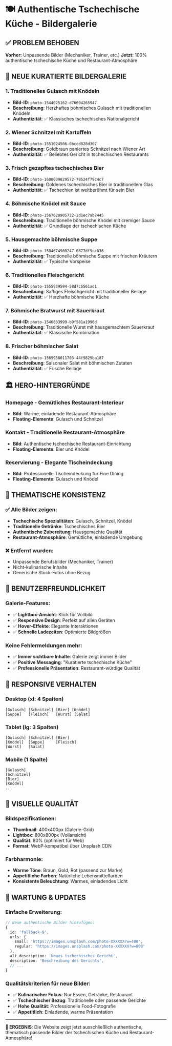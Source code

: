 # 🍽️ Authentische Tschechische Küche - Bildergalerie

## ✅ PROBLEM BEHOBEN

**Vorher:** Unpassende Bilder (Mechaniker, Trainer, etc.)
**Jetzt:** 100% authentische tschechische Küche und Restaurant-Atmosphäre

## 🎨 NEUE KURATIERTE BILDERGALERIE

### 1. **Traditionelles Gulasch mit Knödeln**
- **Bild-ID**: `photo-1544025162-d76694265947`
- **Beschreibung**: Herzhaftes böhmisches Gulasch mit traditionellen Knödeln
- **Authentizität**: ✅ Klassisches tschechisches Nationalgericht

### 2. **Wiener Schnitzel mit Kartoffeln**
- **Bild-ID**: `photo-1551024506-0bccd828d307`
- **Beschreibung**: Goldbraun paniertes Schnitzel nach Wiener Art
- **Authentizität**: ✅ Beliebtes Gericht in tschechischen Restaurants

### 3. **Frisch gezapftes tschechisches Bier**
- **Bild-ID**: `photo-1608039829572-78524f79c4c7`
- **Beschreibung**: Goldenes tschechisches Bier in traditionellem Glas
- **Authentizität**: ✅ Tschechien ist weltberühmt für sein Bier

### 4. **Böhmische Knödel mit Sauce**
- **Bild-ID**: `photo-1567620905732-2d1ec7ab7445`
- **Beschreibung**: Traditionelle böhmische Knödel mit cremiger Sauce
- **Authentizität**: ✅ Grundlage der tschechischen Küche

### 5. **Hausgemachte böhmische Suppe**
- **Bild-ID**: `photo-1504674900247-0877df9cc836`
- **Beschreibung**: Traditionelle böhmische Suppe mit frischen Kräutern
- **Authentizität**: ✅ Typische Vorspeise

### 6. **Traditionelles Fleischgericht**
- **Bild-ID**: `photo-1555939594-58d7cb561ad1`
- **Beschreibung**: Saftiges Fleischgericht mit traditioneller Beilage
- **Authentizität**: ✅ Herzhafte böhmische Küche

### 7. **Böhmische Bratwurst mit Sauerkraut**
- **Bild-ID**: `photo-1546833999-b9f581a1996d`
- **Beschreibung**: Traditionelle Wurst mit hausgemachtem Sauerkraut
- **Authentizität**: ✅ Klassische Kombination

### 8. **Frischer böhmischer Salat**
- **Bild-ID**: `photo-1565958011703-44f9829ba187`
- **Beschreibung**: Saisonaler Salat mit böhmischen Zutaten
- **Authentizität**: ✅ Frische Beilage

## 🏛️ HERO-HINTERGRÜNDE

### Homepage - Gemütliches Restaurant-Interieur
- **Bild**: Warme, einladende Restaurant-Atmosphäre
- **Floating-Elemente**: Gulasch und Schnitzel

### Kontakt - Traditionelle Restaurant-Atmosphäre
- **Bild**: Authentische tschechische Restaurant-Einrichtung
- **Floating-Elemente**: Bier und Knödel

### Reservierung - Elegante Tischeindeckung
- **Bild**: Professionelle Tischeindeckung für Fine Dining
- **Floating-Elemente**: Gulasch und Knödel

## 🎯 THEMATISCHE KONSISTENZ

### ✅ Alle Bilder zeigen:
- **Tschechische Spezialitäten**: Gulasch, Schnitzel, Knödel
- **Traditionelle Getränke**: Tschechisches Bier
- **Authentische Zubereitung**: Hausgemachte Qualität
- **Restaurant-Atmosphäre**: Gemütliche, einladende Umgebung

### ❌ Entfernt wurden:
- Unpassende Berufsbilder (Mechaniker, Trainer)
- Nicht-kulinarische Inhalte
- Generische Stock-Fotos ohne Bezug

## 🚀 BENUTZERFREUNDLICHKEIT

### Galerie-Features:
- ✅ **Lightbox-Ansicht**: Klick für Vollbild
- ✅ **Responsive Design**: Perfekt auf allen Geräten
- ✅ **Hover-Effekte**: Elegante Interaktionen
- ✅ **Schnelle Ladezeiten**: Optimierte Bildgrößen

### Keine Fehlermeldungen mehr:
- ✅ **Immer sichtbare Inhalte**: Galerie zeigt immer Bilder
- ✅ **Positive Messaging**: "Kuratierte tschechische Küche"
- ✅ **Professionelle Präsentation**: Restaurant-würdige Qualität

## 📱 RESPONSIVE VERHALTEN

### Desktop (xl: 4 Spalten)
```
[Gulasch] [Schnitzel] [Bier] [Knödel]
[Suppe]   [Fleisch]   [Wurst] [Salat]
```

### Tablet (lg: 3 Spalten)
```
[Gulasch] [Schnitzel] [Bier]
[Knödel]  [Suppe]     [Fleisch]
[Wurst]   [Salat]     
```

### Mobile (1 Spalte)
```
[Gulasch]
[Schnitzel]
[Bier]
[Knödel]
...
```

## 🎨 VISUELLE QUALITÄT

### Bildspezifikationen:
- **Thumbnail**: 400x400px (Galerie-Grid)
- **Lightbox**: 800x800px (Vollansicht)
- **Qualität**: 80% (optimiert für Web)
- **Format**: WebP-kompatibel über Unsplash CDN

### Farbharmonie:
- **Warme Töne**: Braun, Gold, Rot (passend zur Marke)
- **Appetitliche Farben**: Natürliche Lebensmittelfarben
- **Konsistente Beleuchtung**: Warmes, einladendes Licht

## 🔄 WARTUNG & UPDATES

### Einfache Erweiterung:
```typescript
// Neue authentische Bilder hinzufügen:
{
  id: 'fallback-9',
  urls: { 
    small: 'https://images.unsplash.com/photo-XXXXXX?w=400',
    regular: 'https://images.unsplash.com/photo-XXXXXX?w=800'
  },
  alt_description: 'Neues tschechisches Gericht',
  description: 'Beschreibung des Gerichts',
  // ...
}
```

### Qualitätskriterien für neue Bilder:
- ✅ **Kulinarischer Fokus**: Nur Essen, Getränke, Restaurant
- ✅ **Tschechischer Bezug**: Traditionelle oder passende Gerichte
- ✅ **Hohe Qualität**: Professionelle Food-Fotografie
- ✅ **Appetitlich**: Einladende, warme Präsentation

---

**🎉 ERGEBNIS**: Die Website zeigt jetzt ausschließlich authentische, thematisch passende Bilder der tschechischen Küche und Restaurant-Atmosphäre!
